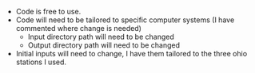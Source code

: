 - Code is free to use.
- Code will need to be tailored to specific computer systems (I have commented where change is needed)
   - Input directory path will need to be changed
   - Output directory path will need to be changed
- Initial inputs will need to change, I have them tailored to the three ohio stations I used.
